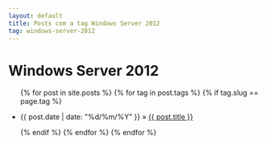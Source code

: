 ```yaml
---
layout: default
title: Posts com a tag Windows Server 2012
tag: windows-server-2012
---
```

<h1 class="category">Windows Server 2012</h1>
<ul class="posts">
	{% for post in site.posts %}				
	{% for tag in post.tags %}	
	{% if tag.slug == page.tag %}	
	<li>
		<p>
			<span>{{ post.date | date: "%d/%m/%Y" }}</span> &raquo; 
			<a href="{{ post.url }}">{{ post.title }}</a>
		</p>
	</li>
	{% endif %}	
	{% endfor %}
	{% endfor %}
</ul>